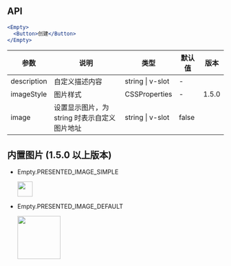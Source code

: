 ## API

```jsx
<Empty>
  <Button>创建</Button>
</Empty>
```

| 参数        | 说明                                         | 类型             | 默认值 | 版本  |
| ----------- | -------------------------------------------- | ---------------- | ------ | ----- |
| description | 自定义描述内容                               | string \| v-slot | -      |       |
| imageStyle  | 图片样式                                     | CSSProperties    | -      | 1.5.0 |
| image       | 设置显示图片，为 string 时表示自定义图片地址 | string \| v-slot | false  |       |

## 内置图片 (1.5.0 以上版本)

- Empty.PRESENTED_IMAGE_SIMPLE

  <img src="https://user-images.githubusercontent.com/507615/54591679-b0ceb580-4a65-11e9-925c-ad15b4eae93d.png" height="35px">

- Empty.PRESENTED_IMAGE_DEFAULT

  <img src="https://user-images.githubusercontent.com/507615/54591670-ac0a0180-4a65-11e9-846c-e55ffce0fe7b.png" height="100px">
